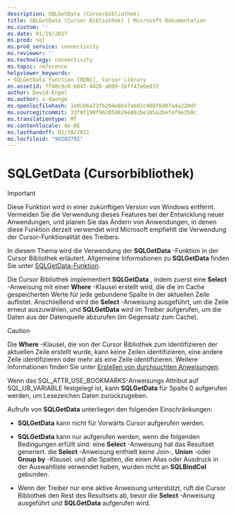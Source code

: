 ```yaml
---
description: SQLGetData (Cursorbibliothek)
title: SQLGetData (Cursor Bibliothek) | Microsoft-Dokumentation
ms.custom: ''
ms.date: 01/19/2017
ms.prod: sql
ms.prod_service: connectivity
ms.reviewer: ''
ms.technology: connectivity
ms.topic: reference
helpviewer_keywords:
- SQLGetData function [ODBC], Cursor Library
ms.assetid: ff40c9c0-b847-4426-a099-1bff47e6e872
author: David-Engel
ms.author: v-daenge
ms.openlocfilehash: 1e0cb6a73fb294e8b47ab82c988f8d07a4a220df
ms.sourcegitcommit: 33f0f190f962059826e002be165a2bef4f9e350c
ms.translationtype: MT
ms.contentlocale: de-DE
ms.lasthandoff: 01/30/2021
ms.locfileid: "99202792"
---
```

# <a name="sqlgetdata-cursor-library"></a>SQLGetData (Cursorbibliothek)
> [!IMPORTANT]  
>  Diese Funktion wird in einer zukünftigen Version von Windows entfernt. Vermeiden Sie die Verwendung dieses Features bei der Entwicklung neuer Anwendungen, und planen Sie das Ändern von Anwendungen, in denen diese Funktion derzeit verwendet wird Microsoft empfiehlt die Verwendung der Cursor-Funktionalität des Treibers.  
  
 In diesem Thema wird die Verwendung der **SQLGetData** -Funktion in der Cursor Bibliothek erläutert. Allgemeine Informationen zu **SQLGetData** finden Sie unter [SQLGetData-Funktion](../../../odbc/reference/syntax/sqlgetdata-function.md).  
  
 Die Cursor Bibliothek implementiert **SQLGetData** , indem zuerst eine **Select** -Anweisung mit einer **Where** -Klausel erstellt wird, die die im Cache gespeicherten Werte für jede gebundene Spalte in der aktuellen Zeile auflistet. Anschließend wird die **Select** -Anweisung ausgeführt, um die Zeile erneut auszuwählen, und **SQLGetData** wird im Treiber aufgerufen, um die Daten aus der Datenquelle abzurufen (im Gegensatz zum Cache).  
  
> [!CAUTION]  
>  Die **Where** -Klausel, die von der Cursor Bibliothek zum Identifizieren der aktuellen Zeile erstellt wurde, kann keine Zeilen identifizieren, eine andere Zeile identifizieren oder mehr als eine Zeile identifizieren. Weitere Informationen finden Sie unter [Erstellen von durchsuchten Anweisungen](../../../odbc/reference/appendixes/constructing-searched-statements.md).  
  
 Wenn das SQL_ATTR_USE_BOOKMARKS-Anweisungs Attribut auf SQL_UB_VARIABLE festgelegt ist, kann **SQLGetData** für Spalte 0 aufgerufen werden, um Lesezeichen Daten zurückzugeben.  
  
 Aufrufe von **SQLGetData** unterliegen den folgenden Einschränkungen:  
  
-   **SQLGetData** kann nicht für Vorwärts Cursor aufgerufen werden.  
  
-   **SQLGetData** kann nur aufgerufen werden, wenn die folgenden Bedingungen erfüllt sind: eine **Select** -Anweisung hat das Resultset generiert. die **Select** -Anweisung enthielt keine Join-, **Union** -oder **Group by** -Klausel. und alle Spalten, die einen Alias oder Ausdruck in der Auswahlliste verwendet haben, wurden nicht an **SQLBindCol** gebunden.  
  
-   Wenn der Treiber nur eine aktive Anweisung unterstützt, ruft die Cursor Bibliothek den Rest des Resultsets ab, bevor die **Select** -Anweisung ausgeführt und **SQLGetData** aufgerufen wird.
